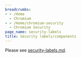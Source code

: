 ```yaml
---
breadcrumbs:
- - /Home
  - Chromium
- - /Home/chromium-security
  - Chromium Security
page_name: security-labels
title: Security labels/components
---
```


Please see
[security-labels.md](https://chromium.googlesource.com/chromium/src/+/HEAD/docs/security/security-labels.md).